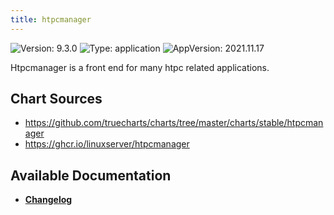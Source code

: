 ```yaml
---
title: htpcmanager
---
```


![Version: 9.3.0](https://img.shields.io/badge/Version-9.3.0-informational?style=flat-square) ![Type: application](https://img.shields.io/badge/Type-application-informational?style=flat-square) ![AppVersion: 2021.11.17](https://img.shields.io/badge/AppVersion-2021.11.17-informational?style=flat-square)

Htpcmanager is a front end for many htpc related applications.

## Chart Sources

- https://github.com/truecharts/charts/tree/master/charts/stable/htpcmanager
- https://ghcr.io/linuxserver/htpcmanager

## Available Documentation

- [**Changelog**](./CHANGELOG.md)
